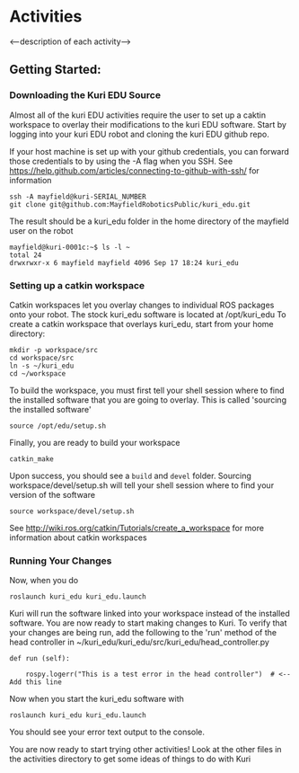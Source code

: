 # Activities
<--description of each activity-->

## Getting Started:

### Downloading the Kuri EDU Source
Almost all of the kuri EDU activities require the user to set up a caktin
workspace to overlay their modifications to the kuri EDU software.  Start by
logging into your kuri EDU robot and cloning the kuri EDU github repo.

If your host machine is set up with your github credentials, you can forward
those credentials to by using the -A flag when you SSH.  See
https://help.github.com/articles/connecting-to-github-with-ssh/ for information

```
ssh -A mayfield@kuri-SERIAL_NUMBER
git clone git@github.com:MayfieldRoboticsPublic/kuri_edu.git
```

The result should be a kuri_edu folder in the home directory of the mayfield
user on the robot

```
mayfield@kuri-0001c:~$ ls -l ~
total 24
drwxrwxr-x 6 mayfield mayfield 4096 Sep 17 18:24 kuri_edu
```

### Setting up a catkin workspace
Catkin workspaces let you overlay changes to individual ROS packages onto your
robot.  The stock kuri_edu software is located at /opt/kuri_edu
To create a catkin workspace that overlays kuri_edu, start from your
home directory:

```
mkdir -p workspace/src
cd workspace/src
ln -s ~/kuri_edu
cd ~/workspace
```

To build the workspace, you must first tell your shell session where to
find the installed software that you are going to overlay.  This is called
'sourcing the installed software'

```
source /opt/edu/setup.sh
```

Finally, you are ready to build your workspace
```
catkin_make
```

Upon success, you should see a `build` and `devel` folder.  Sourcing
workspace/devel/setup.sh will tell your shell session where to find
your version of the software

```
source workspace/devel/setup.sh
```

See http://wiki.ros.org/catkin/Tutorials/create_a_workspace for more
information about catkin workspaces

### Running Your Changes
Now, when you do

```
roslaunch kuri_edu kuri_edu.launch
```

Kuri will run the software linked into your workspace instead of the
installed software.  You are now ready to start making changes to Kuri.  To
verify that your changes are being run, add the following to the 'run'
method of the head controller in 
~/kuri_edu/kuri_edu/src/kuri_edu/head_controller.py

```
def run (self):

    rospy.logerr("This is a test error in the head controller")  # <-- Add this line

```

Now when you start the kuri_edu software with
```
roslaunch kuri_edu kuri_edu.launch
```
You should see your error text output to the console.

You are now ready to start trying other activities!  Look at the other files
in the activities directory to get some ideas of things to do with Kuri
